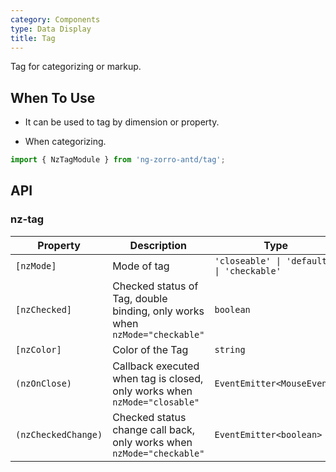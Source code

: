 ```yaml
---
category: Components
type: Data Display
title: Tag
---
```


Tag for categorizing or markup.

## When To Use

- It can be used to tag by dimension or property.

- When categorizing.

```ts
import { NzTagModule } from 'ng-zorro-antd/tag';
```

## API

### nz-tag

| Property | Description | Type | Default |
| -------- | ----------- | ---- | ------- |
| `[nzMode]` | Mode of tag | `'closeable' \| 'default' \| 'checkable'` | `'default'` |
| `[nzChecked]` | Checked status of Tag, double binding, only works when `nzMode="checkable"` | `boolean` | `false` |
| `[nzColor]` | Color of the Tag | `string` | - |
| `(nzOnClose)` | Callback executed when tag is closed, only works when `nzMode="closable"`| `EventEmitter<MouseEvent>` | - |
| `(nzCheckedChange)` | Checked status change call back, only works when `nzMode="checkable"` | `EventEmitter<boolean>` | - |
